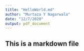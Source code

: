 ```yaml
---
title: "HelloWorld.md"
author: "Murtaza Y Nagarwala"
date: "12/7/2020"
output: pdf_document
---
```


## This is a markdown file